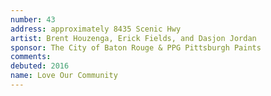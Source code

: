 ```yaml
---
number: 43
address: approximately 8435 Scenic Hwy 
artist: Brent Houzenga, Erick Fields, and Dasjon Jordan
sponsor: The City of Baton Rouge & PPG Pittsburgh Paints
comments: 
debuted: 2016
name: Love Our Community
---
```

